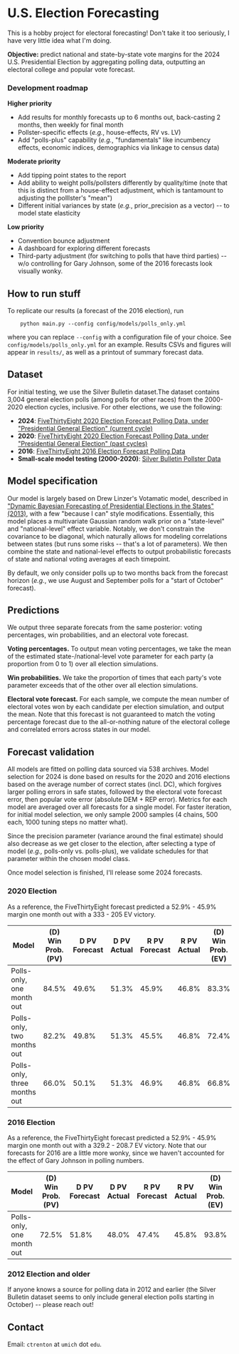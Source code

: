 # U.S. Election Forecasting

This is a hobby project for electoral forecasting! Don't take it too seriously, I have very little idea what I'm doing. 

**Objective:** predict national and state-by-state vote margins for the 2024 U.S. Presidential Election by aggregating polling data, outputting an electoral college and popular vote forecast.

### Development roadmap

**Higher priority**
* Add results for monthly forecasts up to 6 months out, back-casting 2 months, then weekly for final month
* Pollster-specific effects (*e.g.*, house-effects, RV vs. LV)
* Add "polls-plus" capability (*e.g.*, "fundamentals" like incumbency effects, economic indices, demographics via linkage to census data)

**Moderate priority**
* Add tipping point states to the report
* Add ability to weight polls/pollsters differently by quality/time (note that this is distinct from a house-effect adjustment, which is tantamount to adjusting the polllster's "mean")
* Different initial variances by state (*e.g.*, prior_precision as a vector) -- to model state elasticity

**Low priority**
* Convention bounce adjustment
* A dashboard for exploring different forecasts
* Third-party adjustment (for switching to polls that have third parties) -- w/o controlling for Gary Johnson, some of the 2016 forecasts look visually wonky.

## How to run stuff

To replicate our results (a forecast of the 2016 election), run
```
    python main.py --config config/models/polls_only.yml
```
where you can replace `--config` with a configuration file of your choice. See `config/models/polls_only.yml` for an example. Results CSVs and figures will appear in `results/`, as well as a printout of summary forecast data.

## Dataset

For initial testing, we use the Silver Bulletin dataset.The dataset contains 3,004 general election polls (among polls for other races) from the 2000-2020 election cycles, inclusive. For other elections, we use the following:

* **2024**: [FiveThirtyEight 2020 Election Forecast Polling Data, under "Presidential General Election" (current cycle)](https://projects.fivethirtyeight.com/polls/president-general/2024/national/)
* **2020**: [FiveThirtyEight 2020 Election Forecast Polling Data, under "Presidential General Election" (past cycles)](https://projects.fivethirtyeight.com/polls/president-general/2024/national/)
* **2016**: [FiveThirtyEight 2016 Election Forecast Polling Data](https://projects.fivethirtyeight.com/2016-election-forecast/)
* **Small-scale model testing (2000-2020)**: [Silver Bulletin Pollster Data](https://www.natesilver.net/p/pollster-ratings-silver-bulletin)

## Model specification

Our model is largely based on Drew Linzer's Votamatic model, described in ["Dynamic Bayesian Forecasting of Presidential Elections in the States" (2013)](https://votamatic.org/wp-content/uploads/2013/07/Linzer-JASA13.pdf), with a few "because I can" style modifications. Essentially, this model places a multivariate Gaussian random walk prior on a "state-level" and "national-level" effect variable. Notably, we don't constrain the covariance to be diagonal, which naturally allows for modeling correlations between states (but runs some risks -- that's a lot of parameters). We then combine the state and national-level effects to output probabilistic forecasts of state and national voting averages at each timepoint.

By default, we only consider polls up to two months back from the forecast horizon (*e.g.*, we use August and September polls for a "start of October" forecast). 

## Predictions

We output three separate forecats from the same posterior: voting percentages, win probabilities, and an electoral vote forecast.

**Voting percentages.** To output mean voting percentages, we take the mean of the estimated state-/national-level vote parameter for each party (a proportion from 0 to 1) over all election simulations.

**Win probabilities.** We take the proportion of times that each party's vote parameter exceeds that of the other over all election simulations.

**Electoral vote forecast.** For each sample, we compute the mean number of electoral votes won by each candidate per election simulation, and output the mean. Note that this forecast is not guaranteed to match the voting percentage forecast due to the all-or-nothing nature of the electoral college and correlated errors across states in our model.


## Forecast validation

All models are fitted on polling data sourced via 538 archives. Model selection for 2024 is done based on results for the 2020 and 2016 elections based on the average number of correct states (incl. DC), which forgives larger polling errors in safe states, followed by the electoral vote forecast error, then popular vote error (absolute DEM + REP error). Metrics for each model are averaged over all forecasts for a single model. For faster iteration, for initial model selection, we only sample 2000 samples (4 chains, 500 each, 1000 tuning steps no matter what).

Since the precision parameter (variance around the final estimate) should also decrease as we get closer to the election, after selecting a type of model (*e.g.,* polls-only vs. polls-plus), we validate schedules for that parameter within the chosen model class.

Once model selection is finished, I'll release some 2024 forecasts.

### 2020 Election

As a reference, the FiveThirtyEight forecast predicted a 52.9% - 45.9% margin one month out with a 333 - 205 EV victory. 

|Model|(D) Win Prob. (PV)|D PV Forecast|D PV Actual|R PV Forecast|R PV Actual|(D) Win Prob. (EV)|D EV Forecast|D EV Actual|R EV Forecast|R EV Actual|States Correct (incl. DC)|EV Error|PV Error
|----|----|----|----|----|----|----|----|----|----|----|----|----|----|
|Polls-only, one month out|84.5%|49.6%|51.3%|45.9%|46.8%|83.3%|305.8|306|232.2|232|**47**|**0.2**|**2.5%**|
|Polls-only, two months out|82.2%|49.8%|51.3%|45.5%|46.8%|72.4%|293.5|306|244.5|232|**49**|**12.5**|**2.9%**|
|Polls-only, three months out|66.0%|50.1%|51.3%|46.9%|46.8%|66.8%|286.6|306|251.4|232|**49**|**19.4**|**1.2%%**|


### 2016 Election

As a reference, the FiveThirtyEight forecast predicted a 52.9% - 45.9% margin one month out with a 329.2 - 208.7 EV victory. Note that our forecasts for 2016 are a little more wonky, since we haven't accounted for the effect of Gary Johnson in polling numbers.

|Model|(D) Win Prob. (PV)|D PV Forecast|D PV Actual|R PV Forecast|R PV Actual|(D) Win Prob. (EV)|D EV Forecast|D EV Actual|R EV Forecast|R EV Actual|States Correct (incl. DC)|EV Error|PV Error|
|----|----|----|----|----|----|----|----|----|----|----|----|----|----|
|Polls-only, one month out|72.5%|51.8%|48.0%|47.4%|45.8%|93.8%|322.7|232|215.3|306|**44**|**90.7**|**5.3%**|


### 2012 Election and older

If anyone knows a source for polling data in 2012 and earlier (the Silver Bulletin dataset seems to only include general election polls starting in October) -- please reach out!

## Contact 

Email: `ctrenton` at `umich` dot `edu`.
